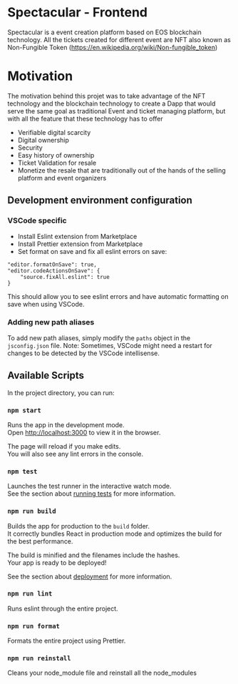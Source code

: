 # Spectacular - Frontend

Spectacular is a event creation platform based on EOS blockchain technology. All the tickets created for different event are NFT also known as Non-Fungible Token (https://en.wikipedia.org/wiki/Non-fungible_token)

# Motivation

The motivation behind this projet was to take advantage of the NFT technology and the blockchain technology to create a Dapp that would serve the same goal as traditional Event and ticket managing platform, but with all the feature that these technology has to offer 

- Verifiable digital scarcity
- Digital ownership
- Security 
- Easy history of ownership
- Ticket Validation for resale
- Monetize the resale that are traditionally out of the hands of the selling platform and event organizers

## Development environment configuration

### VSCode specific

-   Install Eslint extension from Marketplace
-   Install Prettier extension from Marketplace
-   Set format on save and fix all eslint errors on save:

```
"editor.formatOnSave": true,
"editor.codeActionsOnSave": {
    "source.fixAll.eslint": true
}
```

This should allow you to see eslint errors and have automatic formatting on save when using VSCode.

### Adding new path aliases

To add new path aliases, simply modify the `paths` object in the `jsconfig.json` file.
Note: Sometimes, VSCode might need a restart for changes to be detected by the VSCode intellisense.

## Available Scripts

In the project directory, you can run:

### `npm start`

Runs the app in the development mode.<br />
Open [http://localhost:3000](http://localhost:3000) to view it in the browser.

The page will reload if you make edits.<br />
You will also see any lint errors in the console.

### `npm test`

Launches the test runner in the interactive watch mode.<br />
See the section about [running tests](https://facebook.github.io/create-react-app/docs/running-tests) for more information.

### `npm run build`

Builds the app for production to the `build` folder.<br />
It correctly bundles React in production mode and optimizes the build for the best performance.

The build is minified and the filenames include the hashes.<br />
Your app is ready to be deployed!

See the section about [deployment](https://facebook.github.io/create-react-app/docs/deployment) for more information.

### `npm run lint`

Runs eslint through the entire project.

### `npm run format`

Formats the entire project using Prettier.

### `npm run reinstall`

Cleans your node_module file and reinstall all the node_modules
